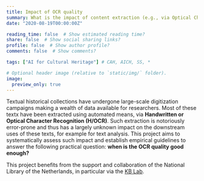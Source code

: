 ```yaml
---
title: Impact of OCR quality
summary: What is the impact of content extraction (e.g., via Optical Character Recognition or OCR) on downstream Natural Language Processing (NLP) tasks and text analyses?
date: "2020-08-19T00:00:00Z"

reading_time: false  # Show estimated reading time?
share: false  # Show social sharing links?
profile: false  # Show author profile?
comments: false  # Show comments?

tags: ["AI for Cultural Heritage"] # CAH, AICH, SS, *

# Optional header image (relative to `static/img/` folder).
image:
  preview_only: true
---
```


Textual historical collections have undergone large-scale digitization campaigns making a wealth of data available for researchers. Most of these textx have been extracted using automated means, via **Handwritten or Optical Character Recognition (H/OCR)**. Such extraction is notoriously error-prone and thus has a largely unknown impact on the downstream uses of these texts, for example for text analysis. This project aims to systematically assess such impact and establish empirical guidelines to answer the following practical question: **when is the OCR quality good enough?**

This project benefits from the support and collaboration of the National Library of the Netherlands, in particular via the [KB Lab](https://lab.kb.nl).